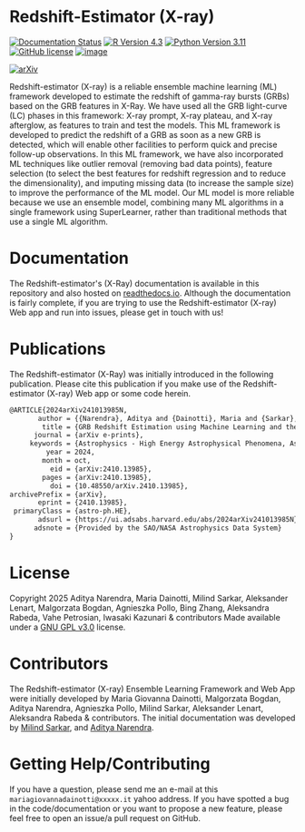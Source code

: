 # Redshift-Estimator (X-ray)
<!--[![Status of Build and Tests Workflow](https://github.com/aritraghsh09/GaMPEN/actions/workflows/main.yml/badge.svg)](https://github.com/aritraghsh09/GaMPEN/actions/workflows/main.yml)-->
[![Documentation Status](https://readthedocs.org/projects/gampen/badge/?version=latest)](https://grb-web-app.readthedocs.io/en/latest/)
[![R Version 4.3](https://img.shields.io/badge/R-4.3-blue)](https://cran.r-project.org/)
[![Python Version 3.11](https://img.shields.io/badge/Python-3.8-blue)](https://www.python.org/downloads/)
[![GitHub license](https://img.shields.io/github/license/gammarayapp/GRB-Web-App)](https://github.com/gammarayapp/GRB-Web-App/blob/main/LICENSE)
[![image](https://img.shields.io/badge/code%20style-black-000000.svg)](https://github.com/psf/black)
<!--[![Code DOI](https://zenodo.org/badge/841602738.svg)](https://doi.org/10.5281/zenodo.14704737)-->
<!--[![Publication DOI](https://img.shields.io/badge/publication%20doi-10.3847%2F1538--4357%2Fac7f9e-blue)](https://doi.org/10.3847/1538-4357/ac7f9e)-->
[![arXiv](https://img.shields.io/badge/arXiv-2410.13985-blue)](https://arxiv.org/pdf/2410.13985)

Redshift-estimator (X-ray) is a reliable ensemble machine learning (ML) framework developed to estimate the redshift of gamma-ray bursts (GRBs) based on the GRB features in X-Ray. We have used all the GRB light-curve (LC) phases in this framework: X-ray prompt, X-ray plateau, and X-ray afterglow, as features to train and test the models.
This ML framework is developed to predict the redshift of a GRB as soon as a new GRB is detected, which will enable other facilities to perform quick and precise follow-up observations. In this ML framework, we have also incorporated ML techniques like outlier removal (removing bad data points), feature selection (to select the best features for redshift regression and to reduce the dimensionality), and imputing missing data (to increase the sample size) to improve the performance of the ML model.
Our ML model is more reliable because we use an ensemble model, combining many ML algorithms in a single framework using SuperLearner, rather than traditional methods that use a single ML algorithm.
# Documentation
The Redshift-estimator's (X-Ray) documentation is available in this repository and also hosted
on [readthedocs.io](https://grb-web-app.readthedocs.io/en/latest/).
Although the documentation is fairly complete, if you are trying to use the Redshift-estimator (X-ray) Web app and run into issues,
please get in touch with us!
# Publications
The Redshift-estimator (X-Ray) was initially introduced in the following publication. Please cite this publication if you make use of the Redshift-estimator (X-ray) Web app or some code herein.
``` tex
@ARTICLE{2024arXiv241013985N,
       author = {{Narendra}, Aditya and {Dainotti}, Maria and {Sarkar}, Milind and {Lenart}, Aleksander and {Bogdan}, Malgorzata and {Pollo}, Agnieszka and {Zhang}, Bing and {Rabeda}, Aleksandra and {Petrosian}, Vahe and {Kazunari}, Iwasaki},
        title = {GRB Redshift Estimation using Machine Learning and the Associated Web-App},
      journal = {arXiv e-prints},
     keywords = {Astrophysics - High Energy Astrophysical Phenomena, Astrophysics - Instrumentation and Methods for Astrophysics},
         year = 2024,
        month = oct,
          eid = {arXiv:2410.13985},
        pages = {arXiv:2410.13985},
          doi = {10.48550/arXiv.2410.13985},
archivePrefix = {arXiv},
       eprint = {2410.13985},
 primaryClass = {astro-ph.HE},
       adsurl = {https://ui.adsabs.harvard.edu/abs/2024arXiv241013985N},
      adsnote = {Provided by the SAO/NASA Astrophysics Data System}
}
```
# License
Copyright 2025 Aditya Narendra, Maria Dainotti, Milind Sarkar, Aleksander Lenart, Malgorzata Bogdan, Agnieszka Pollo, Bing Zhang, Aleksandra Rabeda, Vahe Petrosian, Iwasaki Kazunari & contributors
Made available under a [GNU GPL
v3.0](https://github.com/gammarayapp/GRB-Web-App/blob/main/LICENSE)
license.
# Contributors
The Redshift-estimator (X-ray) Ensemble Learning Framework and Web App were initially developed by Maria Giovanna Dainotti, Malgorzata Bogdan, Aditya Narendra, Agnieszka Pollo, Milind Sarkar, Aleksander Lenart, Aleksandra Rabeda & contributors.
The initial documentation was developed by [Milind Sarkar](https://milind018.github.io/), and [Aditya Narendra](https://github.com/AdityaNarendra).
# Getting Help/Contributing
If you have a question, please send me an e-mail at this
`mariagiovannadainotti@xxxxx.it` yahoo address.
If you have spotted a bug in the code/documentation or you want to
propose a new feature, please feel free to open an issue/a pull request
on GitHub.




